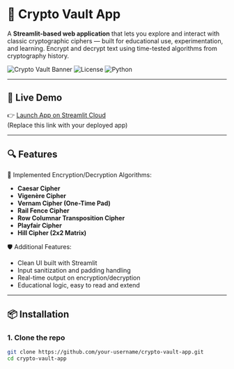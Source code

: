 # 🔐 Crypto Vault App

A **Streamlit-based web application** that lets you explore and interact with classic cryptographic ciphers — built for educational use, experimentation, and learning. Encrypt and decrypt text using time-tested algorithms from cryptography history.

![Crypto Vault Banner](https://img.shields.io/badge/Built%20with-Streamlit-blue?style=flat-square)
![License](https://img.shields.io/github/license/your-username/crypto-vault-app?style=flat-square)
![Python](https://img.shields.io/badge/Python-3.8%2B-blue.svg?style=flat-square)

---

## 🚀 Live Demo

👉 [Launch App on Streamlit Cloud](https://crypto-vault-app.streamlit.app)  
(Replace this link with your deployed app)

---

## 🔍 Features

🔐 Implemented Encryption/Decryption Algorithms:

- **Caesar Cipher**
- **Vigenère Cipher**
- **Vernam Cipher (One-Time Pad)**
- **Rail Fence Cipher**
- **Row Columnar Transposition Cipher**
- **Playfair Cipher**
- **Hill Cipher (2x2 Matrix)**

🛡️ Additional Features:

- Clean UI built with Streamlit
- Input sanitization and padding handling
- Real-time output on encryption/decryption
- Educational logic, easy to read and extend

---

## 📦 Installation

### 1. Clone the repo

```bash
git clone https://github.com/your-username/crypto-vault-app.git
cd crypto-vault-app
```
